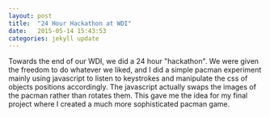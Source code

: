 ```yaml
---
layout: post
title:  "24 Hour Hackathon at WDI"
date:   2015-05-14 15:43:53
categories: jekyll update
---
```


Towards the end of our WDI, we did a 24 hour "hackathon".  We were given the freedom to do whatever we liked, and I did a simple pacman experiment mainly using javascript to listen to keystrokes and manipulate the css of objects positions accordingly.  The javascript actually swaps the images of the pacman rather than rotates them.  This gave me the idea for my final project where I created a much more sophisticated pacman game.